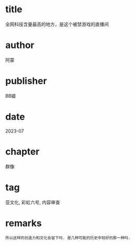 # title
全网科技含量最高的地方，是这个被禁游戏的直播间

# author
阿蒙

# publisher
BB姬

# date
2023-07

# chapter
群像

# tag
亚文化, 彩虹六号, 内容审查

# remarks
`所以这样的创造力和文化会留下吗. 是几种可能的历史中较好的那一种吗.`
